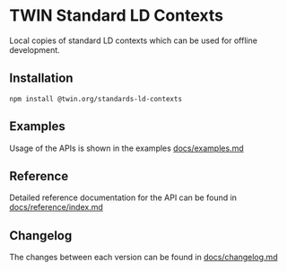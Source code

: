 # TWIN Standard LD Contexts

Local copies of standard LD contexts which can be used for offline development.

## Installation

```shell
npm install @twin.org/standards-ld-contexts
```

## Examples

Usage of the APIs is shown in the examples [docs/examples.md](docs/examples.md)

## Reference

Detailed reference documentation for the API can be found in [docs/reference/index.md](docs/reference/index.md)

## Changelog

The changes between each version can be found in [docs/changelog.md](docs/changelog.md)
